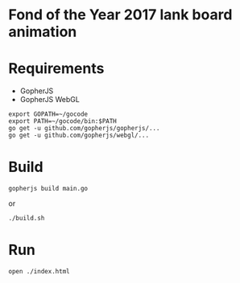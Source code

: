 Fond of the Year 2017 lank board animation
==========================================

# Requirements

- GopherJS
- GopherJS WebGL

```
export GOPATH=~/gocode
export PATH=~/gocode/bin:$PATH
go get -u github.com/gopherjs/gopherjs/...
go get -u github.com/gopherjs/webgl/...
```

# Build

```
gopherjs build main.go
```

or

```apple js
./build.sh
```

# Run

```
open ./index.html
```
